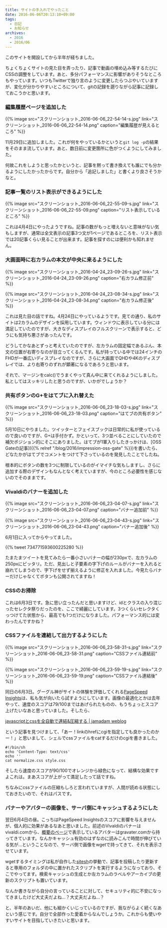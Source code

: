 ```yaml
---
title: サイトの手入れでやったこと
date: 2016-06-06T20:13:10+09:00
tags:
  - 日記
  - お知らせ
archives:
  - 2016
  - 2016/06
---
```


このサイトを開設してから半年が経ちました。

ちょくちょくサイトの見た目を弄ったり、記事で動画の埋め込み等するたびにCSSの調整をしています。あと、多分パフォーマンスに影響がありそうなところもやっています。いつもTwitterで独り言のように変更したらつぶやいていますが、変化が分かりやすいところについて、gitの記録を遡りながら記事に記録しておこうかと思います。

### 編集履歴ページを追加した

{{% image src="スクリーンショット_2016-06-06_22-54-14-s.jpg" link="スクリーンショット_2016-06-06_22-54-14.png" caption="編集履歴が見えるところ" %}}

11月29日に追加しました。これが何をやっているかというと`git log -p`の結果をそのまま流しています。あと、数日前に変更箇所に色がつくようにしてみました。

何故これをしようと思ったかというと、記事を黙って書き換えても誰にでも分かるようにしたかったからです。自分から「追記しました」と書くより良さそうかなと。

### 記事一覧のリスト表示ができるようにした

{{% image src="スクリーンショット_2016-06-06_22-55-09-s.jpg" link="スクリーンショット_2016-06-06_22-55-09.png" caption="リスト表示しているところ" %}}

これは4月4日にやったようですね。記事の数がもっと増えないと意味がない気もしますが、通常は全文表示の記事3つ文が1ページであるところを、リスト表示では20記事くらい見ることが出来ます。記事を探すのには便利かも知れません。

### 大画面時に右カラムの本文が中央に来るようにした

{{% image src="スクリーンショット_2016-04-24_23-09-26-s.jpg" link="スクリーンショット_2016-04-24_23-09-26.png" caption="右カラム修正前" %}}

{{% image src="スクリーンショット_2016-04-24_23-08-34-s.jpg" link="スクリーンショット_2016-04-24_23-08-34.png" caption="右カラム修正後" %}}

これは見た目の話ですね。4月24日にやっているようです。見ての通り、私のサイトは2カラムのデザインを採用しています。ウィンドウに表示している分には満足していたのですが、大きなディスプレイのフルスクリーンで表示すると、どうにも気持ち悪さがあったんです。

どうしてかなあとずっと考えていたのですが、左カラムの固定幅であるぶん、本文の位置が右寄りなのが目立ってくるんです。私が持っている中では24インチのFHDが一番広いディスプレイなのですが、さらに大画面でQHDや4Kのディスプレイでは、より右寄りのずれが顕著になるであろうと思います。

それで、マージンをcalc()でうまくやって真ん中に来てくれるようにしました。私としてはスッキリしたと思うのですが、いかがでしょうか？

### 共有ボタンのG+をはてブに入れ替えた

{{% image src="スクリーンショット_2016-06-06_23-18-03-s.jpg" link="スクリーンショット_2016-06-06_23-18-03.png" caption="はてブの共有ボタン" %}}

5月10日にやりました。ツイッターとフェイスブックは日常的に私が使っているので良いのですが、G+は手付かず。かといって、3つ並べることにしていたので補欠ポジション的にそこにありました。はてブが1軍入りしたきっかけは、[OSS Gateの記事]({{% relref "/blog/2016/impression-oss-gate" %}})を書いたら、どなたかがはてブでコメントをつけて下さっているのを発見したことでしたね。

根本的にボタンの数を3つに制限しているのがイマイチな気もしますし、さらに追加する際のデザインもなんとなく考えていますが、今のところ必要性を感じないのでそのままです。

### Vivaldiのバナーを追加した

{{% image src="スクリーンショット_2016-06-06_23-04-07-s.jpg" link="スクリーンショット_2016-06-06_23-04-07.png" caption="バナー追加前" %}}

{{% image src="スクリーンショット_2016-06-06_23-04-43-s.jpg" link="スクリーンショット_2016-06-06_23-04-43.png" caption="バナー追加後" %}}

6月1日に入ってからやってました。

{{% tweet 734771593600225280 %}}

たまたまツイートを見てみたら一番小さいバナーの幅が230pxで、左カラムの250pxにピッタリ。ただ、見出しと子要素の字下げのルールがバナーを入れると崩れてしまうので、字下げをせず揃えるように修正を入れました。今見たらバナーだけじゃなくてボタンも公開されてますね！

### CSSのお掃除

これは6月3日です。急に思い立ったんだと思いますけど、idとクラスの入り混じったセレクタ祭りだったのを、ここで綺麗にしています。3つくらいセレクタくっつけてた状態から、最高でも1つだけになりました。パフォーマンス的には変わったんですかね？

### CSSファイルを連結して出力するようにした

{{% image src="スクリーンショット_2016-06-06_23-58-31-s.jpg" link="スクリーンショット_2016-06-06_23-58-31.png" caption="CSSファイル連結前" %}}

{{% image src="スクリーンショット_2016-06-06_23-59-19-s.jpg" link="スクリーンショット_2016-06-06_23-59-19.png" caption="CSSファイル連結後" %}}

同日の6月3日。グーグル神がサイトの体験を評価してくれる[PageSpeed Insights](https://developers.google.com/speed/pagespeed/insights/)は、私も気が向いたら試すようにしています。画像の最適化とかは去年やって、速度のスコアは79/100まではあげられたものの、もうちょっとスコア上げたいなあと思っていました。そしたら、

[javascriptとcssを全自動で連結&圧縮する | jamadam weblog](http://blog2.jamadam.com?p=18)

という記事を見つけまして、「あー！linkのhrefにcgiを指定しても良かったのかー！」と思いまして、シェルでcssファイルをcatするだけのcgiを書きました。

```
#!/bin/sh
echo 'Content-Type: text/css'
echo ''
cat normalize.css style.css
```

そしたら速度のスコアが90/100でオレンジから緑色になって、結構な効果ですよこれは。まあスコアが上がって満足したって話ですね。

ちなみにcssファイルの圧縮もしろと言われていますが、人間が読める状態にしておきたいので、それはパスです。

### バナーやアバターの画像を、サーバ側にキャッシュするようにした

翌日6月4日の昼。こっちはPageSpeed Insightsのスコアに影響を与えませんが、個人的に効果があるなあと思いました。前述のVivaldiのバナーはvivaldi.comから、[概要のページ](/about)で表示しているアバターはgravater.comから持ってきています。なんかキャッシュ有効のはずなのに読みこんで時間が伸びている気が…ということなので、サーバ側で画像をwgetで持ってきて、それを表示させています。

wgetするタイミングは私が自作した[sitesh](https://github.com/knokmki612/sitesh)の挙動で、記事を投稿したり更新すると専用のフォルダの中に置かれたスクリプトを実行するようになっており、そこでやってます。検索キャッシュの生成とか左カラムのラベルやアーカイブの更新のスクリプトも置いています。

なんか書きながら自分の言っていることに対して、セキュリティ的に不安になってきましたけど大丈夫だよね…？大丈夫だよね…？

と、半年のあいだ、他にも細かくいじっているのですが、我ながらよく続くなあという感じです。自分で全部作った愛着からなんでしょうか。これからも使いやすいサイトを目指していきたいと思います。
